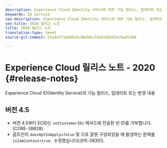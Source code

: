 ```yaml
---
description: Experience Cloud Identity 서비스에 대한 기능 릴리스, 업데이트 또는 변경 사항입니다.
keywords: ID Service
seo-description: Experience Cloud Identity 서비스에 대한 기능 릴리스, 업데이트 또는 변경 사항입니다.
seo-title: 2020 릴리스 노트
title: 2020 릴리스 노트
translation-type: tm+mt
source-git-commit: 25a9af7a28462bc0bd26cf4a5a58203e76a83366

---
```



# Experience Cloud 릴리스 노트 - 2020 {#release-notes}

Experience Cloud ID(Identity Service)의 기능 릴리스, 업데이트 또는 변경 내용

## 버전 4.5

* 버전 4.5부터 ECID는 `setCustomerIDs` 메서드에 전송된 빈 ID를 거부합니다. (CORE-38828)
* 옵트인이 `doesOptInApply=false` 및 으로 잘못 구성되었을 때 발생하는 문제를 `isIabContext=true.` 수정했습니다(코어-38351).
